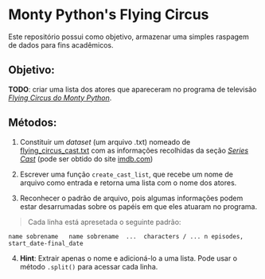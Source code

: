 # Monty Python's Flying Circus

Este repositório possui como objetivo, armazenar uma simples raspagem de dados para fins acadêmicos.

## Objetivo:

**TODO**: criar uma lista dos atores que apareceram no programa de televisão *[Flying Circus do Monty Python](https://pt.wikipedia.org/wiki/Monty_Python%27s_Flying_Circus)*.

## Métodos:

1. Constituir um *dataset* (um arquivo .txt) nomeado de [flying_circus_cast.txt](./source_data/flying_circus_cast.txt) com as informações recolhidas da seção *[Series Cast](https://www.imdb.com/title/tt0063929/fullcredits/?ref_=tt_ov_st_sm)* (pode ser obtido do site [imdb.com](https://www.imdb.com))

2. Escrever uma função ```create_cast_list```, que recebe um nome de arquivo como entrada e retorna uma lista com o nome dos atores.

3. Reconhecer o padrão de arquivo, pois algumas informações podem estar desarrumadas sobre os papéis em que eles atuaram no programa.

> Cada linha está apresetada o seguinte padrão:

```name sobrename	name sobrename	...	 characters / ... n episodes, start_date-final_date```

4. **Hint**: Extrair apenas o nome e adicioná-lo a uma lista. Pode usar o método ```.split()``` para acessar cada linha.
